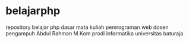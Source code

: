 # belajarphp
repository belajar php dasar mata kuliah pemrograman web dosen pengampuh Abdul Rahman M.Kom prodi informatika universitas baturaja
